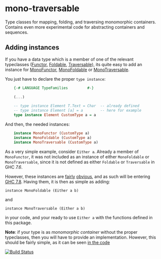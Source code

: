 mono-traversable
================

Type classes for mapping, folding, and traversing monomorphic containers. Contains even more experimental code for abstracting containers and sequences. 

Adding instances
----------------

If you have a data type which is a member of one of the relevant typeclasses ([Functor](http://hackage.haskell.org/package/base-4.6.0.1/docs/Data-Functor.html),
[Foldable](http://hackage.haskell.org/package/base-4.6.0.1/docs/Data-Foldable.html),
[Traversable](http://hackage.haskell.org/package/base-4.6.0.1/docs/Data-Traversable.html)), its quite easy to add an instance for 
[MonoFunctor](https://hackage.haskell.org/package/mono-traversable-0.2.0.0/docs/Data-MonoTraversable.html#t:MonoFunctor), [MonoFoldable](https://hackage.haskell.org/package/mono-traversable-0.2.0.0/docs/Data-MonoTraversable.html#t:MonoFoldable) or [MonoTraversable](https://hackage.haskell.org/package/mono-traversable-0.2.0.0/docs/Data-MonoTraversable.html#t:MonoTraversable).

You just have to declare the proper ```type instance```:

```Haskell
    {-# LANGUAGE TypeFamilies         #-}
    
    (...)
    
    -- type instance Element T.Text = Char  -- already defined
    -- type instance Element [a] = a        -- here for example
    type instance Element CustomType a = a
```

And then, the needed instances:

```Haskell
    instance MonoFunctor (CustomType a)
    instance MonoFoldable (CustomType a)
    instance MonoTraversable (CustomType a)
```
    

As a very simple example, consider ```Either a```. Already a member of ```MonoFunctor```, it was not included as an instance of either ```MonoFoldable``` or ```MonoTraversable```, since it is not defined as either ```Foldable``` or ```Traversable``` in GHC _7.6_.

However, these instances are [fairly](https://ghc.haskell.org/trac/ghc/browser/base/Data/Foldable.hs#L172) [obvious](https://ghc.haskell.org/trac/ghc/browser/base/Data/Traversable.hs#L182), and as such will be entering [GHC 7.8](https://ghc.haskell.org/trac/ghc/wiki/Building/GettingTheSources). Having them, it is then as simple as adding:

```instance MonoFoldable (Either a b)```

and

```instance MonoTraversable (Either a b)```

in your code, and your ready to use ```Either a``` with the functions defined in this package.

**Note**: if your type is as _monomorphic container_ without the proper typeclasses, then you will have to provide an implementation. However, this should be fairly simple, as it can be seen [in the code](https://hackage.haskell.org/package/mono-traversable-0.2.0.0/docs/src/Data-MonoTraversable.html#line-234)


[![Build Status](https://secure.travis-ci.org/snoyberg/mono-traversable.png)](http://travis-ci.org/snoyberg/mono-traversable)
